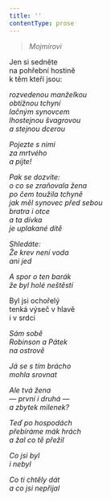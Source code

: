 ```yaml
---
title: ''
contentType: prose
---
```


> 

> _Mojmírovi_

Jen si sedněte  
na pohřební hostině  
k těm kteří jsou:

_rozvedenou manželkou  
obtížnou tchyní  
lačným synovcem  
lhostejnou švagrovou  
a stejnou dcerou_

_Pojezte s nimi  
za mrtvého  
a pijte!_

_Pak se dozvíte:  
o co se zraňovala žena  
po čem toužila tchyně  
jak měl synovec před sebou  
bratra i otce  
a ta dívka  
je uplakané dítě_

_Shledáte:  
Že krev není voda  
ani jed_

_A spor o ten barák  
že byl holé neštěstí_

Byl jsi ochořelý  
tenká výseč v hlavě  
i v srdci

_Sám sobě  
Robinson a Pátek  
na ostrově_

_Já se s tím brácho  
mohla srovnat_

_Ale tvá žena  
— první i druhá —  
a zbytek milenek?_

_Teď po hospodách  
přebíráme mák hrách  
a žal co tě přežil_

_Co jsi byl  
i nebyl_

_Co ti chtěly dát  
a co jsi nepřijal_
